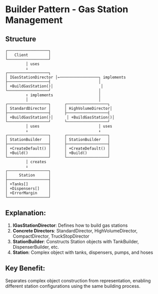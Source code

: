 # Builder Pattern - Gas Station Management

## Structure
```
┌──────────────────┐
│   Client         │
└──────────────────┘
         │ uses
         ↓
┌──────────────────┐
│ IGasStationDirector │←─────────────────┐ implements
├──────────────────┤                     │
│ +BuildGasStation()│                     │
└──────────────────┘                     │
         ↑ implements                    │
         │                               │
┌──────────────────┐      ┌──────────────────┐
│ StandardDirector │      │ HighVolumeDirector│
├──────────────────┤      ├──────────────────┤
│ +BuildGasStation()│      │ +BuildGasStation()│
└──────────────────┘      └──────────────────┘
         │ uses                          │ uses
         ↓                               ↓
┌──────────────────┐      ┌──────────────────┐
│ StationBuilder   │      │ StationBuilder   │
├──────────────────┤      ├──────────────────┤
│ +CreateDefault() │      │ +CreateDefault() │
│ +Build()         │      │ +Build()         │
└──────────────────┘      └──────────────────┘
         │ creates
         ↓
┌──────────────────┐
│     Station      │
├──────────────────┤
│ +Tanks[]         │
│ +Dispensers[]    │
│ +ErrorMargin     │
└──────────────────┘
```

## Explanation:
1. **IGasStationDirector**: Defines how to build gas stations
2. **Concrete Directors**: StandardDirector, HighVolumeDirector, CompactDirector, TruckStopDirector
3. **StationBuilder**: Constructs Station objects with TankBuilder, DispenserBuilder, etc.
4. **Station**: Complex object with tanks, dispensers, pumps, and hoses

## Key Benefit:
Separates complex object construction from representation, enabling different station configurations using the same building process.
